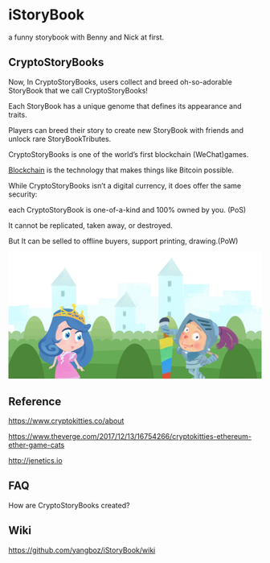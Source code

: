 # iStoryBook
a funny storybook with Benny and Nick at first.

## CryptoStoryBooks

Now, In CryptoStoryBooks, users collect and breed oh-so-adorable StoryBook that we call CryptoStoryBooks! 

Each StoryBook has a unique genome that defines its appearance and traits. 

Players can breed their story to create new StoryBook with friends and unlock rare StoryBookTributes.

CryptoStoryBooks is one of the world’s first blockchain (WeChat)games. 

[Blockchain](https://github.com/yangboz/iStoryBook/wiki/Blockchain) is the technology that makes things like Bitcoin possible. 

While CryptoStoryBooks isn’t a digital currency, it does offer the same security: 

each CryptoStoryBook is one-of-a-kind and 100% owned by you. (PoS)

It cannot be replicated, taken away, or destroyed. 

But It can be selled to offline buyers, support printing, drawing.(PoW)

![CypytoStoryBook](https://raw.githubusercontent.com/yangboz/iStoryBook/master/assets/previews/low/%E9%AA%91%E5%A3%AB%E5%86%92%E9%99%A9Begin01%20%E6%8B%B7%E8%B4%9D_res%20(3).jpg)

## Reference

https://www.cryptokitties.co/about

https://www.theverge.com/2017/12/13/16754266/cryptokitties-ethereum-ether-game-cats

http://jenetics.io

## FAQ
How are CryptoStoryBooks created?

## Wiki

https://github.com/yangboz/iStoryBook/wiki
